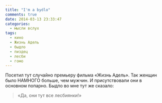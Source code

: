 ```yaml
---
title: "I'm a bydlo"
comments: true
date: 2014-03-13 23:33:47
categories:
  - мысли вслух
tags:
  - кино
  - Жизнь Адель
  - быдло
  - пиздец
  - лесби
  - гомо
---
```


Посетил тут случайно премьеру фильма «Жизнь Адель». Так женщин было НАМНОГО больше, чем мужчин. И
присутствовали они в основном попарно. Быдло во мне тут же сказало:

> «Да, они тут все лесбиянки!»
